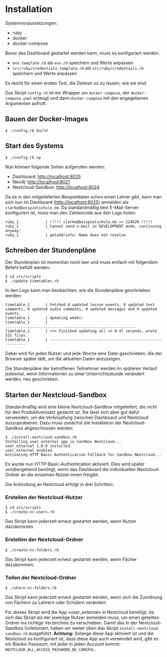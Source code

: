 # Installation

Systemvoraussetzungen: 

- ruby
- docker
- docker-compose

Bevor das Dashboard gestartet werden kann, muss es konfiguriert werden.

* `env.template.rb` als `env.rb` speichern und Werte anpassen
* `src/ruby/credentials.template.rb` als `src/ruby/credentials.rb` speichern und Werte anpassen

Es reicht für einen ersten Test, die Dateien so zu lassen, wie sie sind.

Das Skript `config.rb` ist ein Wrapper um `docker-compose`, der `docker-compose.yaml` erzeugt und dann `docker-compose` mit den angegebenen Argumenten aufruft.

## Bauen der Docker-Images

    $ ./config.rb build
    
## Start des Systems

    $ ./config.rb up
    
Nun können folgende Seiten aufgerufen werden:

- Dashboard: [http://localhost:8025](http://localhost:8025)
- Neo4j: [http://localhost:8021](http://localhost:8021)
- Nextcloud-Sandbox: [http://localhost:8024](http://localhost:8024)

Da es in den mitgelieferten Beispieldaten schon einen Lehrer gibt, kann man sich nun im Dashboard ([http://localhost:8025](http://localhost:8025)) anmelden als `clarke@beispielschule.de`. Da standardmäßig kein E-Mail-Server konfiguriert ist, muss man den Zahlencode aus den Logs holen:

    ruby_1            | !!!!! clarke@beispielschule.de => 224529 !!!!!
    ruby_1            | Cannot send e-mail in DEVELOPMENT mode, continuing anyway:
    ruby_1            | getaddrinfo: Name does not resolve
    
## Schreiben der Stundenpläne

Der Stundenplan ist momentan noch leer und muss einfach mit folgendem Befehl befüllt werden:

    $ cd src/scripts
    $ ./update-timetables.rb
    
In den Logs kann man beobachten, wie die Stundenpläne geschrieben werden:

    timetable_1       | Fetched 0 updated lesson events, 0 updated text comments, 0 updated audio comments, 0 updated messages and 0 updated events.
    timetable_1       | Updating weeks: 
    timetable_1       | ...........................................................
    timetable_1       | <<< Finished updating all in 0.47 seconds, wrote 531 files.
    timetable_1       | -----------------------------------------------------------

Dabei wird für jeden Nutzer und jede Woche eine Datei geschrieben, die der Browser später lädt, um die aktuellen Daten anzuzeigen.

Die Stundenpläne der betroffenen Teilnehmer werden im späteren Verlauf jedesmal, wenn Informationen zu einer Unterrichtsstunde verändert werden, neu geschrieben.

## Starten der Nextcloud-Sandbox

Standardmäßig wird eine kleine Nextcloud-Sandbox mitgeliefert, die nicht für den Produktiveinsatz gedacht ist. Sie lässt sich aber gut dafür verwenden, um die Verknüpfung zwischen Dashboard und Nextcloud auszuprobieren. Dazu muss zunächst die Installation der Nextcloud-Sandbox abgeschlossen werden:

    $ ./install-nextcloud-sandbox.rb 
    Installing user_external app in Sandbox Nextcloud...
    user_external 1.0.0 installed
    user_external enabled
    Activating HTTP Basic Authentication Fallback for Sandbox Nextcloud...

Es wurde nun HTTP-Basic-Authentication aktiviert. Dies wird später vorübergehend benötigt, wenn das Dashboard die individuellen Nextcloud-Ordner an die einzelnen Nutzer:innen freigibt.

Die Anbindung an Nextcloud erfolgt in drei Schritten:

### Erstellen der Nextcloud-Nutzer

    $ cd src/scripts
    $ ./create-nc-users.rb
    
Das Skript kann jederzeit erneut gestartet werden, wenn Nutzer dazukommen.
    
### Erstellen der Nextcloud-Ordner

    $ ./create-nc-folders.rb
    
Das Skript kann jederzeit erneut gestartet werden, wenn Fächer dazukommen.

### Teilen der Nextcloud-Ordner

    $ ./share-nc-folders.rb
    
Das Skript kann jederzeit erneut gestartet werden, wenn sich die Zuordnung von Fächern zu Lehrern oder Schülern verändert.

Für dieses Skript wird die App »user_external« in Nextcloud benötigt, da sich das Skript als der jeweilige Nutzer anmelden muss, um einen geteilten Ordner ins richtige Verzeichnis zu verschieben. Damit das in der Nextcloud-Sandbox funktioniert, haben wir weiter oben das Skript `install-nextcloud-sandbox.rb` ausgeführt. **Achtung:** Solange diese App aktiviert ist und die Nextcloud so konfiguriert ist, dass diese App auch verwendet wird, gibt es ein Blanko-Passwort, mit jeder in jeden Account kommt: `NEXTCLOUD_ALL_ACCESS_PASSWORD_BE_CAREFUL`.

